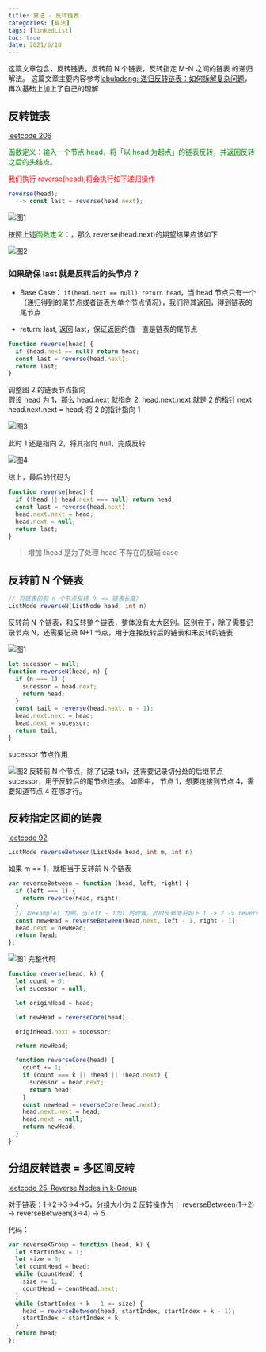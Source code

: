 ```yaml
---
title: 算法 - 反转链表
categories: [算法]
tags: [linkedList]
toc: true
date: 2021/6/10
---
```


这篇文章包含，反转链表，反转前 N 个链表，反转指定 M-N 之间的链表 的递归解法。
这篇文章主要内容参考[labuladong: 递归反转链表：如何拆解复杂问题](https://mp.weixin.qq.com/s?__biz=MzAxODQxMDM0Mw==&mid=2247484467&idx=1&sn=beb3ae89993b812eeaa6bbdeda63c494&chksm=9bd7fa3baca0732dc3f9ae9202ecaf5c925b4048514eeca6ac81bc340930a82fc62bb67681fa&scene=21#wechat_redirect)，再次基础上加上了自己的理解

<!-- more -->

## 反转链表

[leetcode 206](https://leetcode.com/problems/reverse-linked-list/)

<span style="color: green">函数定义：输入一个节点 head，将「以 head 为起点」的链表反转，并返回反转之后的头结点。</span>

<span style="color: red"> 我们执行 reverse(head),将会执行如下递归操作 </span>

```js
reverse(head);
  --> const last = reverse(head.next);
```

![图1](/images/algorithm/reverse-linkedList-1.png)

按照上述<span style="color: green">函数定义：</span>，那么 reverse(head.next)的期望结果应该如下

![图2](/images/algorithm/reverse-linkedList-2.png)

### 如果确保 last 就是反转后的头节点？

- Base Case： `if(head.next == null) return head`，当 head 节点只有一个（递归得到的尾节点或者链表为单个节点情况），我们将其返回，得到链表的尾节点

- return: last, 返回 last，保证返回的值一直是链表的尾节点

```js
function reverse(head) {
  if (head.next == null) return head;
  const last = reverse(head.next);
  return last;
}
```

<span class="text-large">调整图 2 的链表节点指向</span>  
假设 head 为 1，那么 head.next 就指向 2, head.next.next 就是 2 的指针 next
head.next.next = head; 将 2 的指针指向 1

![图3](/images/algorithm/reverse-linkedList-3.png)

此时 1 还是指向 2，将其指向 null，完成反转

![图4](/images/algorithm/reverse-linkedList-4.png)

<span class="text-large">综上，最后的代码为</span>

```js
function reverse(head) {
  if (!head || head.next === null) return head;
  const last = reverse(head.next);
  head.next.next = head;
  head.next = null;
  return last;
}
```

> 增加 !head 是为了处理 head 不存在的极端 case

## 反转前 N 个链表

```java
// 将链表的前 n 个节点反转（n <= 链表长度）
ListNode reverseN(ListNode head, int n)
```

反转前 N 个链表，和反转整个链表，整体没有太大区别。区别在于，除了需要记录节点 N，还需要记录 N+1 节点，用于连接反转后的链表和未反转的链表

![图1](/images/algorithm/reverse-linkedListN-1.png)

```js
let sucessor = null;
function reverseN(head, n) {
  if (n === 1) {
    sucessor = head.next;
    return head;
  }
  const tail = reverse(head.next, n - 1);
  head.next.next = head;
  head.next = sucessor;
  return tail;
}
```

sucessor 节点作用

![图2](/images/algorithm/reverse-linkedListN-2.png)
反转前 N 个节点，除了记录 tail，还需要记录切分处的后继节点 sucessor，用于反转后的尾节点连接。
如图中， 节点 1，想要连接到节点 4，需要知道节点 4 在哪才行。

## 反转指定区间的链表

[leetcode 92](https://leetcode.com/problems/reverse-linked-list-ii/)

```java
ListNode reverseBetween(ListNode head, int m, int n)
```

如果 m == 1，就相当于反转前 N 个链表

```js
var reverseBetween = function (head, left, right) {
  if (left === 1) {
    return reverse(head, right);
  }
  // 以example1 为例，当left - 1为1 的时候，此时反转情况如下 1 -> 2 -> reverse(3->4)->5
  const newHead = reverseBetween(head.next, left - 1, right - 1);
  head.next = newHead;
  return head;
};
```

![图1](/images/algorithm/reverse-linkedListMN.jpeg)
完整代码

```js
function reverse(head, k) {
  let count = 0;
  let sucessor = null;

  let originHead = head;

  let newHead = reverseCore(head);

  originHead.next = sucessor;

  return newHead;

  function reverseCore(head) {
    count += 1;
    if (count === k || !head || !head.next) {
      sucessor = head.next;
      return head;
    }
    const newHead = reverseCore(head.next);
    head.next.next = head;
    head.next = null;
    return newHead;
  }
}
```

## 分组反转链表 = 多区间反转

[leetcode 25. Reverse Nodes in k-Group](https://leetcode.com/problems/reverse-nodes-in-k-group/)

对于链表：1->2->3->4->5，分组大小为 2
反转操作为： reverseBetween(1->2) -> reverseBetween(3->4) -> 5

代码：

```js
var reverseKGroup = function (head, k) {
  let startIndex = 1;
  let size = 0;
  let countHead = head;
  while (countHead) {
    size += 1;
    countHead = countHead.next;
  }
  while (startIndex + k - 1 <= size) {
    head = reverseBetween(head, startIndex, startIndex + k - 1);
    startIndex = startIndex + k;
  }
  return head;
};
```
